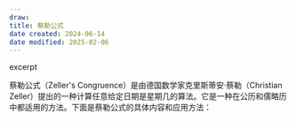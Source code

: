 ```yaml
---
draw:
title: 蔡勒公式
date created: 2024-06-14
date modified: 2025-02-06
---
```


excerpt

<!-- more -->

蔡勒公式（Zeller's Congruence）是由德国数学家克里斯蒂安·蔡勒（Christian Zeller）提出的一种计算任意给定日期是星期几的算法。它是一种在公历和儒略历中都适用的方法。下面是蔡勒公式的具体内容和应用方法：
